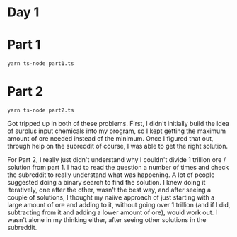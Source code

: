 # Day 1

# Part 1

    yarn ts-node part1.ts

# Part 2

    yarn ts-node part2.ts
    
Got tripped up in both of these problems. First, I didn't initially build the idea of surplus input chemicals into my program, so I kept getting the maximum amount of ore needed instead of the minimum. Once I figured that out, through help on the subreddit of course, I was able to get the right solution.

For Part 2, I really just didn't understand why I couldn't divide 1 trillion ore / solution from part 1. I had to read the question a number of times and check the subreddit to really understand what was happening. A lot of people suggested doing a binary search to find the solution. I knew doing it iteratively, one after the other, wasn't the best way, and after seeing a couple of solutions, I thought my naiive approach of just starting with a large amount of ore and adding to it, without going over 1 trillion (and if I did, subtracting from it and adding a lower amount of ore), would work out. I wasn't alone in my thinking either, after seeing other solutions in the subreddit.